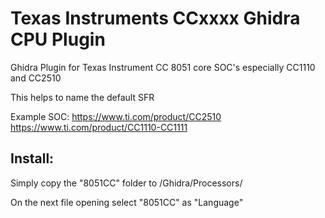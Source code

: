 # Texas Instruments CCxxxx Ghidra CPU Plugin
Ghidra Plugin for Texas Instrument CC 8051 core SOC's especially CC1110 and CC2510

This helps to name the default SFR

Example SOC: 
https://www.ti.com/product/CC2510
https://www.ti.com/product/CC1110-CC1111

## Install:
  Simply copy the "8051CC" folder to <Ghidra>/Ghidra/Processors/
  
  On the next file opening select "8051CC" as "Language"
